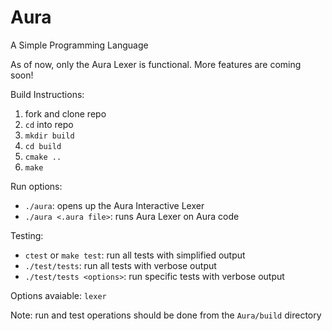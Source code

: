 # Aura
A Simple Programming Language

As of now, only the Aura Lexer is functional. More features are coming soon!

Build Instructions: 
1. fork and clone repo 
3. `cd` into repo 
2. `mkdir build`
3. `cd build`
4. `cmake ..`
5. `make`

Run options: 
* `./aura`: opens up the Aura Interactive Lexer 
* `./aura <.aura file>`: runs Aura Lexer on Aura code

Testing:
* `ctest` or `make test`: run all tests with simplified output
* `./test/tests`: run all tests with verbose output
* `./test/tests <options>`: run specific tests with verbose output

Options avaiable: `lexer`

Note: run and test operations should be done from the `Aura/build` directory
